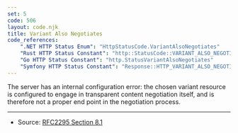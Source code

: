 ```yaml
---
set: 5
code: 506
layout: code.njk
title: Variant Also Negotiates
code_references:
    ".NET HTTP Status Enum": "HttpStatusCode.VariantAlsoNegotiates"
    "Rust HTTP Status Constant": "http::StatusCode::VARIANT_ALSO_NEGOTIATES"
    "Go HTTP Status Constant": "http.StatusVariantAlsoNegotiates"
    "Symfony HTTP Status Constant": "Response::HTTP_VARIANT_ALSO_NEGOTIATES_EXPERIMENTAL"
---
```


The server has an internal configuration error: the chosen variant resource is configured to engage in transparent content negotiation itself, and is therefore not a proper end point in the negotiation process.

---

* Source: [RFC2295 Section 8.1][1]

[1]: <https://tools.ietf.org/html/rfc2295#section-8.1>
